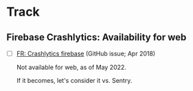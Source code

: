 # Track

## Firebase Crashlytics: Availability for web

- [ ] [FR: Crashlytics firebase](https://github.com/firebase/firebase-js-sdk/issues/710) (GitHub issue; Apr 2018)

   Not available for web, as of May 2022.

   If it becomes, let's consider it vs. Sentry.

<!--
- [Get started with Firebase Crashlytics](https://firebase.google.com/docs/crashlytics/get-started)
-->   
